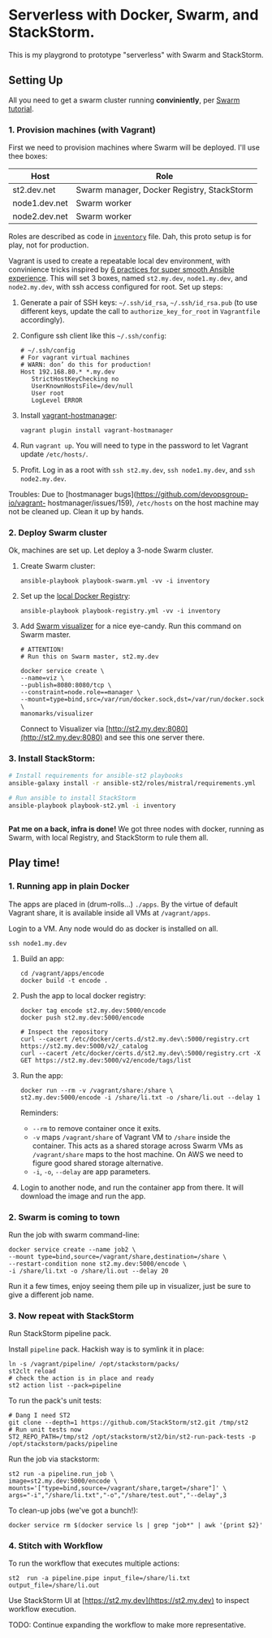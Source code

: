 # Serverless with Docker, Swarm, and StackStorm.

This is my playgrond to prototype "serverless" with Swarm and StackStorm.

## Setting Up

All you need to get a swarm cluster running **conviniently**, per [Swarm tutorial](https://docs.docker.com/engine/swarm/swarm-tutorial/).

### 1. Provision machines (with Vagrant)
First we need to provision machines where Swarm will be deployed. I'll use thee boxes:

| Host          | Role            |
|---------------|-----------------|
| st2.dev.net   | Swarm manager, Docker Registry, StackStorm     |
| node1.dev.net | Swarm worker    | 
| node2.dev.net | Swarm worker    |

Roles are described as code in [`inventory`]() file. Dah, this proto setup is for play, not for production.

Vagrant is used to create a repeatable local dev environment, with convinience tricks inspired by [6 practices for super smooth Ansible
experience](http://hakunin.com/six-ansible-practices). This will set 3 boxes,
named `st2.my.dev`, `node1.my.dev`, and `node2.my.dev`, with ssh access
configured for root. Set up steps:

1. Generate  a pair of SSH keys:  `~/.ssh/id_rsa`, `~/.ssh/id_rsa.pub` (to
use different keys, update the call to `authorize_key_for_root` in
`Vagrantfile` accordingly).

2. Configure ssh client like this `~/.ssh/config`:

    ```
    # ~/.ssh/config
    # For vagrant virtual machines
    # WARN: don’ do this for production!
    Host 192.168.80.* *.my.dev
       StrictHostKeyChecking no
       UserKnownHostsFile=/dev/null
       User root
       LogLevel ERROR
    ```

3. Install [vagrant-hostmanager](https://github.com/devopsgroup-io/vagrant-hostmanager):
    ```
    vagrant plugin install vagrant-hostmanager
    ```

4. Run `vagrant up`. You will need to type in the password to let Vagrant
update `/etc/hosts/`.

5. Profit. Log in as a root with `ssh st2.my.dev`, `ssh node1.my.dev`, and
`ssh node2.my.dev`.

Troubles: Due to [hostmanager bugs](https://github.com/devopsgroup-io/vagrant-
hostmanager/issues/159), `/etc/hosts` on the host machine may not be cleaned
up. Clean it up by hands.


### 2. Deploy Swarm cluster
Ok, machines are set up. Let deploy a 3-node Swarm cluster.

1. Create Swarm cluster:

    ```
    ansible-playbook playbook-swarm.yml -vv -i inventory
    ```
2. Set up the [local Docker Registry]():

	```
	ansible-playbook playbook-registry.yml -vv -i inventory
	```
3. Add [Swarm visualizer](https://github.com/ManoMarks/docker-swarm-visualizer) for a nice eye-candy. Run this command on Swarm master.

	```
	# ATTENTION! 
	# Run this on Swarm master, st2.my.dev
	
	docker service create \
	--name=viz \
   --publish=8080:8080/tcp \
   --constraint=node.role==manager \
   --mount=type=bind,src=/var/run/docker.sock,dst=/var/run/docker.sock \
   manomarks/visualizer
   ```

   Connect to Visualizer via [http://st2.my.dev:8080](http://st2.my.dev:8080) and see this one server there.


### 3. Install StackStorm:

```sh
# Install requirements for ansible-st2 playbooks
ansible-galaxy install -r ansible-st2/roles/mistral/requirements.yml
    
# Run ansible to install StackStorm
ansible-playbook playbook-st2.yml -i inventory
    
```

**Pat me on a back, infra is done!** We got three nodes with docker, running as Swarm, with local Registry, and StackStorm to rule them all.

## Play time!

### 1. Running app in plain Docker

The apps are placed in (drum-rolls...) `./apps`. 
By the virtue of default Vagrant share, it is available inside
all VMs at `/vagrant/apps`.

Login to a VM. Any node would do as docker is installed on all. 

    ssh node1.my.dev

1. Build an app:

    ```
    cd /vagrant/apps/encode
    docker build -t encode . 
    ```
2. Push the app to local docker registry:
    
    ```
    docker tag encode st2.my.dev:5000/encode
    docker push st2.my.dev:5000/encode
    
    # Inspect the repository
    curl --cacert /etc/docker/certs.d/st2.my.dev\:5000/registry.crt https://st2.my.dev:5000/v2/_catalog
    curl --cacert /etc/docker/certs.d/st2.my.dev\:5000/registry.crt -X GET https://st2.my.dev:5000/v2/encode/tags/list
    ```
3. Run the app: 
    
    ``` 
    docker run --rm -v /vagrant/share:/share \
    st2.my.dev:5000/encode -i /share/li.txt -o /share/li.out --delay 1
    ```
	Reminders: 
	
	* `--rm` to remove container once it exits. 
	* `-v` maps `/vagrant/share` of Vagrant VM to `/share` inside the container.
	  This acts as a shared storage across Swarm VMs as `/vagrant/share` maps to the host machine. On AWS we need to figure good shared storage alternative.
	* `-i`, `-o`, `--delay` are app parameters.


4. Login to another node, and run the container app from there. It will download the image and run the app.

### 2. Swarm is coming to town
Run the job with swarm command-line: 

```
docker service create --name job2 \
--mount type=bind,source=/vagrant/share,destination=/share \
--restart-condition none st2.my.dev:5000/encode \
-i /share/li.txt -o /share/li.out --delay 20
```

Run it a few times, enjoy seeing them pile up in visualizer, just be sure to give a different job name.

### 3. Now repeat with StackStorm
Run StackStorm pipeline pack.

Install `pipeline` pack. Hackish way is to symlink it in place:

```
ln -s /vagrant/pipeline/ /opt/stackstorm/packs/
st2clt reload
# check the action is in place and ready
st2 action list --pack=pipeline
```

To run the pack's unit tests: 

```
# Dang I need ST2 
git clone --depth=1 https://github.com/StackStorm/st2.git /tmp/st2
# Run unit tests now
ST2_REPO_PATH=/tmp/st2 /opt/stackstorm/st2/bin/st2-run-pack-tests -p /opt/stackstorm/packs/pipeline
```

Run the job via stackstorm: 

```
st2 run -a pipeline.run_job \
image=st2.my.dev:5000/encode \
mounts='["type=bind,source=/vagrant/share,target=/share"]' \
args="-i","/share/li.txt","-o","/share/test.out","--delay",3
```

To clean-up jobs (we've got a bunch!):

```
docker service rm $(docker service ls | grep "job*" | awk '{print $2}'
```

### 4. Stitch with Workflow
To run the workflow that executes multiple actions:
```
st2  run -a pipeline.pipe input_file=/share/li.txt output_file=/share/li.out
```
Use StackStorm UI at [https://st2.my.dev](https://st2.my.dev) to inspect workflow execution.

TODO: Continue expanding the workflow to make more representative.